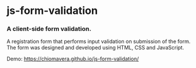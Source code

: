# js-form-validation
 
### A client-side form validation.

A registration form that performs input validation on submission of the form. The form was designed and developed using HTML, CSS and JavaScript.

Demo: https://chiomavera.github.io/js-form-validation/

